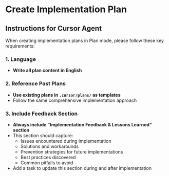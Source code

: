 # Create Implementation Plan

## Instructions for Cursor Agent

When creating implementation plans in Plan mode, please follow these key requirements:

### 1. Language
- **Write all plan content in English**

### 2. Reference Past Plans
- **Use existing plans in `.cursor/plans/` as templates**
- Follow the same comprehensive implementation approach

### 3. Include Feedback Section
- **Always include "Implementation Feedback & Lessons Learned" section**
- This section should capture:
  - Issues encountered during implementation
  - Solutions and workarounds
  - Prevention strategies for future implementations
  - Best practices discovered
  - Common pitfalls to avoid
- Add a task to update this section during and after implementation

